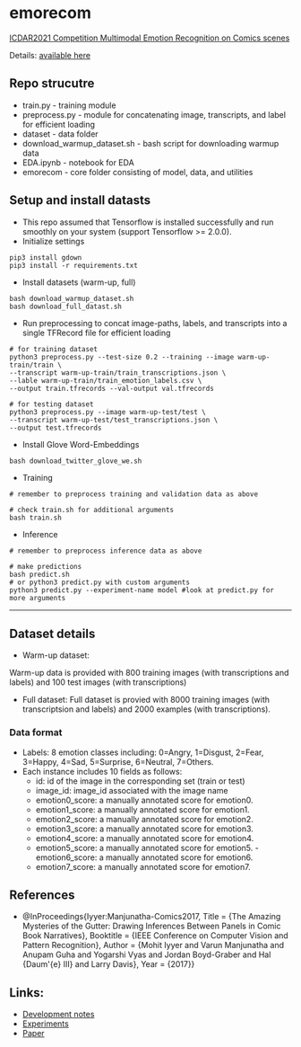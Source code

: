 # emorecom
[ICDAR2021 Competition Multimodal Emotion Recognition on Comics scenes](https://sites.google.com/view/emotion-recognition-for-comics)

Details: [available here](https://sites.google.com/view/emotion-recognition-for-comics/home?authuser=0)

## Repo strucutre
* train.py - training module
* preprocess.py - module for concatenating image, transcripts, and label for efficient loading
* dataset - data folder
* download_warmup_dataset.sh - bash script for downloading warmup data
* EDA.ipynb - notebook for EDA
* emorecom - core folder consisting of model, data, and utilities

## Setup and install datasts
* This repo assumed that Tensorflow is installed successfully and run smoothly on your system (support Tensorflow >= 2.0.0).
* Initialize settings
```
pip3 install gdown
pip3 install -r requirements.txt
```
* Install datasets (warm-up, full)
```
bash download_warmup_dataset.sh
bash download_full_datast.sh
```
* Run preprocessing to concat image-paths, labels, and transcripts into a single TFRecord file for efficient loading
```
# for training dataset
python3 preprocess.py --test-size 0.2 --training --image warm-up-train/train \
--transcript warm-up-train/train_transcriptions.json \
--lable warm-up-train/train_emotion_labels.csv \
--output train.tfrecords --val-output val.tfrecords

# for testing dataset
python3 preprocess.py --image warm-up-test/test \
--transcript warm-up-test/test_transcriptions.json \
--output test.tfrecords
```
* Install Glove Word-Embeddings
```
bash download_twitter_glove_we.sh
```
* Training
```
# remember to preprocess training and validation data as above

# check train.sh for additional arguments
bash train.sh
```
* Inference
```
# remember to preprocess inference data as above

# make predictions
bash predict.sh
# or python3 predict.py with custom arguments
python3 predict.py --experiment-name model #look at predict.py for more arguments
```
---
## Dataset details
* Warm-up dataset:

Warm-up data is provided with 800 training images (with transcriptions and labels) and 100 test images (with transcriptions)

* Full dataset:
Full dataset is provied with 8000 training images (with transcriptsion and labels) and 2000 examples (with transcriptions).

### Data format
* Labels: 8 emotion classes including: 0=Angry, 1=Disgust, 2=Fear, 3=Happy, 4=Sad, 5=Surprise, 6=Neutral, 7=Others.
* Each instance includes 10 fields as follows:
  - id: id of the image in the corresponding set (train or test)
  - image_id: image_id associated with the image name
  - emotion0_score: a manually annotated score for emotion0.
  - emotion1_score: a manually annotated score for emotion1.
  - emotion2_score: a manually annotated score for emotion2.
  - emotion3_score: a manually annotated score for emotion3.
  - emotion4_score: a manually annotated score for emotion4.
  - emotion5_score: a manually annotated score for emotion5. - emotion6_score: a manually annotated score for emotion6.
  - emotion7_score: a manually annotated score for emotion7. 
  
  
## References
* @InProceedings{Iyyer:Manjunatha-Comics2017,
    Title = {The Amazing Mysteries of the Gutter: Drawing Inferences Between Panels in Comic Book Narratives},
    Booktitle = {IEEE Conference on Computer Vision and Pattern Recognition},
    Author = {Mohit Iyyer and Varun Manjunatha and Anupam Guha and Yogarshi Vyas and Jordan Boyd-Graber and Hal {Daum\'{e} III} and Larry Davis},
    Year = {2017}}

## Links:
* [Development notes](https://docs.google.com/document/d/17BGFi8YUqokERZbYnPg0FlMADV-3krUJuTKWczcYrDo/edit?usp=sharing)
* [Experiments](https://docs.google.com/spreadsheets/d/1GZV19w2ddYoYJtQ2RqjkJNh8_IwnGTmslvtFRb-4G1Q/edit?usp=sharing)
* [Paper](https://docs.google.com/document/d/17BGFi8YUqokERZbYnPg0FlMADV-3krUJuTKWczcYrDo/edit?usp=sharing)
